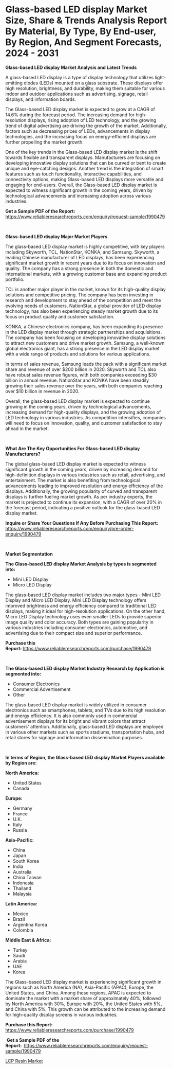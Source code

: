 <p><h1>Glass-based LED display Market Size, Share & Trends Analysis Report By Material, By Type, By End-user, By Region, And Segment Forecasts, 2024 - 2031</h1></p><p><strong>Glass-based LED display Market Analysis and Latest Trends</strong></p>
<p><p>A glass-based LED display is a type of display technology that utilizes light-emitting diodes (LEDs) mounted on a glass substrate. These displays offer high resolution, brightness, and durability, making them suitable for various indoor and outdoor applications such as advertising, signage, retail displays, and information boards.</p><p>The Glass-based LED display market is expected to grow at a CAGR of 14.6% during the forecast period. The increasing demand for high-resolution displays, rising adoption of LED technology, and the growing trend of digital advertising are driving the growth of the market. Additionally, factors such as decreasing prices of LEDs, advancements in display technologies, and the increasing focus on energy-efficient displays are further propelling the market growth.</p><p>One of the key trends in the Glass-based LED display market is the shift towards flexible and transparent displays. Manufacturers are focusing on developing innovative display solutions that can be curved or bent to create unique and eye-catching designs. Another trend is the integration of smart features such as touch functionality, interactive capabilities, and connectivity options, making Glass-based LED displays more versatile and engaging for end-users. Overall, the Glass-based LED display market is expected to witness significant growth in the coming years, driven by technological advancements and increasing adoption across various industries.</p></p>
<p><strong>Get a Sample PDF of the Report:&nbsp;</strong> <a href="https://www.reliableresearchreports.com/enquiry/request-sample/1990479">https://www.reliableresearchreports.com/enquiry/request-sample/1990479</a></p>
<p>&nbsp;</p>
<p><strong>Glass-based LED display Major Market Players</strong></p>
<p><p>The glass-based LED display market is highly competitive, with key players including Skyworth, TCL, NationStar, KONKA, and Samsung. Skyworth, a leading Chinese manufacturer of LED displays, has been experiencing significant market growth in recent years due to its focus on innovation and quality. The company has a strong presence in both the domestic and international markets, with a growing customer base and expanding product portfolio.</p><p>TCL is another major player in the market, known for its high-quality display solutions and competitive pricing. The company has been investing in research and development to stay ahead of the competition and meet the evolving needs of customers. NationStar, a global provider of LED display technology, has also been experiencing steady market growth due to its focus on product quality and customer satisfaction.</p><p>KONKA, a Chinese electronics company, has been expanding its presence in the LED display market through strategic partnerships and acquisitions. The company has been focusing on developing innovative display solutions to attract new customers and drive market growth. Samsung, a well-known global electronics giant, has a strong presence in the LED display market with a wide range of products and solutions for various applications.</p><p>In terms of sales revenue, Samsung leads the pack with a significant market share and revenue of over $200 billion in 2020. Skyworth and TCL also have robust sales revenue figures, with both companies exceeding $30 billion in annual revenue. NationStar and KONKA have been steadily growing their sales revenue over the years, with both companies reaching over $10 billion in revenue in 2020.</p><p>Overall, the glass-based LED display market is expected to continue growing in the coming years, driven by technological advancements, increasing demand for high-quality displays, and the growing adoption of LED technology in various industries. As competition intensifies, companies will need to focus on innovation, quality, and customer satisfaction to stay ahead in the market.</p></p>
<p>&nbsp;</p>
<p><strong>What Are The Key Opportunities For Glass-based LED display Manufacturers?</strong></p>
<p><p>The global glass-based LED display market is expected to witness significant growth in the coming years, driven by increasing demand for high-definition displays in various industries such as retail, advertising, and entertainment. The market is also benefiting from technological advancements leading to improved resolution and energy efficiency of the displays. Additionally, the growing popularity of curved and transparent displays is further fueling market growth. As per industry experts, the market is projected to continue its expansion, with a CAGR of over 20% in the forecast period, indicating a positive outlook for the glass-based LED display market.</p></p>
<p><strong>Inquire or Share Your Questions If Any Before Purchasing This Report:</strong> <a href="https://www.reliableresearchreports.com/enquiry/pre-order-enquiry/1990479">https://www.reliableresearchreports.com/enquiry/pre-order-enquiry/1990479</a></p>
<p>&nbsp;</p>
<p><strong>Market Segmentation</strong></p>
<p><strong>The Glass-based LED display Market Analysis by types is segmented into:</strong></p>
<p><ul><li>Mini LED Display</li><li>Micro LED Display</li></ul></p>
<p><p>The glass-based LED display market includes two major types - Mini LED Display and Micro LED Display. Mini LED Display technology offers improved brightness and energy efficiency compared to traditional LED displays, making it ideal for high-resolution applications. On the other hand, Micro LED Display technology uses even smaller LEDs to provide superior image quality and color accuracy. Both types are gaining popularity in various industries including consumer electronics, automotive, and advertising due to their compact size and superior performance.</p></p>
<p><strong>Purchase this Report:&nbsp;</strong><a href="https://www.reliableresearchreports.com/purchase/1990479">https://www.reliableresearchreports.com/purchase/1990479</a></p>
<p>&nbsp;</p>
<p><strong>The Glass-based LED display Market Industry Research by Application is segmented into:</strong></p>
<p><ul><li>Consumer Electronics</li><li>Commercial Advertisement</li><li>Other</li></ul></p>
<p><p>The glass-based LED display market is widely utilized in consumer electronics such as smartphones, tablets, and TVs due to its high resolution and energy efficiency. It is also commonly used in commercial advertisement displays for its bright and vibrant colors that attract customers' attention. Additionally, glass-based LED displays are employed in various other markets such as sports stadiums, transportation hubs, and retail stores for signage and information dissemination purposes.</p></p>
<p>&nbsp;</p>
<p><strong>In terms of Region, the Glass-based LED display Market Players available by Region are:</strong></p>
<p>
    <p> <strong> North America: </strong>
        <ul>
            <li>United States</li>
            <li>Canada</li>
        </ul>
        </p> 
    <p> <strong> Europe: </strong>
        <ul>
            <li>Germany</li>
            <li>France</li>
            <li>U.K.</li>
            <li>Italy</li>
            <li>Russia</li>
        </ul>
        </p> 
    <p> <strong> Asia-Pacific: </strong>
        <ul>
            <li>China</li>
            <li>Japan</li>
            <li>South Korea</li>
            <li>India</li>
            <li>Australia</li>
            <li>China Taiwan</li>
            <li>Indonesia</li>
            <li>Thailand</li>
            <li>Malaysia</li>
        </ul>
        </p> 
    <p> <strong> Latin America: </strong>
        <ul>
            <li>Mexico</li>
            <li>Brazil</li>
            <li>Argentina Korea</li>
            <li>Colombia</li>
        </ul>
        </p> 
    <p> <strong> Middle East & Africa: </strong>
        <ul>
            <li>Turkey</li>
            <li>Saudi</li>
            <li>Arabia</li>
            <li>UAE</li>
            <li>Korea</li>
        </ul>
    </p>
    </p>
<p><p>The Glass-based LED display market is experiencing significant growth in regions such as North America (NA), Asia-Pacific (APAC), Europe, the United States, and China. Among these regions, APAC is expected to dominate the market with a market share of approximately 40%, followed by North America with 30%, Europe with 20%, the United States with 5%, and China with 5%. This growth can be attributed to the increasing demand for high-quality display screens in various industries.</p></p>
<p><strong>Purchase this Report: </strong><a href="https://www.reliableresearchreports.com/purchase/1990479">https://www.reliableresearchreports.com/purchase/1990479</a></p>
<p>&nbsp;<strong>Get a Sample PDF of the Report:&nbsp;&nbsp;</strong><a href="https://www.reliableresearchreports.com/enquiry/request-sample/1990479">https://www.reliableresearchreports.com/enquiry/request-sample/1990479</a></p>
<p><strong></strong></p>
<p><p><a href="https://invited-way-688.notion.site/LCP-Resin-Market-A-Comprehensive-Report-of-its-Market-Share-Growth-Trends-2024-2031-7112cd6d6aae4b01a0fd61f2043b5412">LCP Resin Market</a></p></p>
